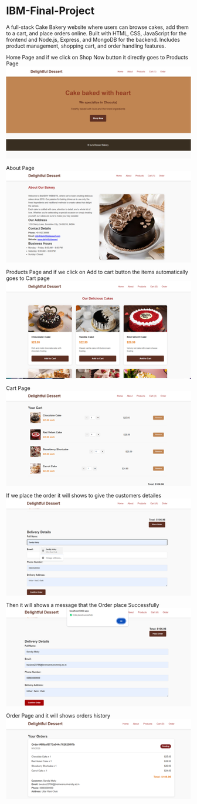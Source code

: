# **IBM-Final-Project**

A full-stack Cake Bakery website where users can browse cakes, add them to a cart, and place orders online. Built with HTML, CSS, JavaScript for the frontend and Node.js, Express, and MongoDB for the backend. Includes product management, shopping cart, and order handling features.

Home Page and if we click on Shop Now button it directly goes to Products Page
![image alt](https://github.com/ishitasahoo930/Online-Cake-Bakery-Website/blob/e474f3c80e99e26fa41c39bc17e770a0852ca214/Screenshot%202025-09-05%20200234.png)

About Page
![image alt](https://github.com/ishitasahoo930/Online-Cake-Bakery-Website/blob/b791d9e75935e2c3a0d4dd1b5509bedcf1f52c91/Screenshot%202025-09-05%20200308.png)

Products Page and if we click on Add to cart button the items automatically goes to Cart page
![image alt](https://github.com/ishitasahoo930/Online-Cake-Bakery-Website/blob/4ca1ae7393199fcd9ef420b9f300d83e175f7bf6/Screenshot%202025-09-05%20200424.png)

Cart Page
![image alt](https://github.com/ishitasahoo930/Online-Cake-Bakery-Website/blob/4986c1ff827bdca40f123189bbdbea628f6ba1e5/Screenshot%202025-09-05%20200531.png)

If we place the order it will shows to give the customers detailes 
![image alt](https://github.com/ishitasahoo930/Online-Cake-Bakery-Website/blob/da46a0539a2acbb636f6fe3b5ad30601618c46b6/Screenshot%202025-09-05%20200620.png)

Then it will shows a message that the Order place Successfully
![image alt](https://github.com/ishitasahoo930/Online-Cake-Bakery-Website/blob/050f4b5941fa35286a41d56c681610c05045e396/Screenshot%202025-09-05%20200717.png)

Order Page and it will shows orders history
![image alt](https://github.com/ishitasahoo930/Online-Cake-Bakery-Website/blob/2f999329d4862f54004ce8dff7a2f7a35bdf416c/Screenshot%202025-09-05%20200738.png)
